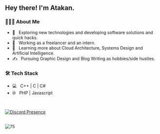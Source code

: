 <h2> Hey there! I'm Atakan.</h2>

<h3> 👨🏻‍💻 About Me </h3>

- 🤔 &nbsp; Exploring new technologies and developing software solutions and quick hacks.
- 💼 &nbsp; Working as a freelancer and an intern.
- 🌱 &nbsp; Learning more about Cloud Architecture, Systems Design and Artificial Intelligence.
- ✍️ &nbsp; Pursuing Graphic Design and Blog Writing as hobbies/side hustles.

<h3>🛠 Tech Stack</h3>

- 💻 &nbsp; C++ | C | C#
- 🌐 &nbsp; PHP | Javascript

<br/>

[![Discord Presence](https://lanyard.cnrad.dev/api/461744397722189824)](https://discord.com/users/461744397722189824)

<br>
<img src="https://komarev.com/ghpvc/?username=Atakan75&label=Ziyaretçi%20Sayısı&color=0066ff" alt="75" />
</p>
